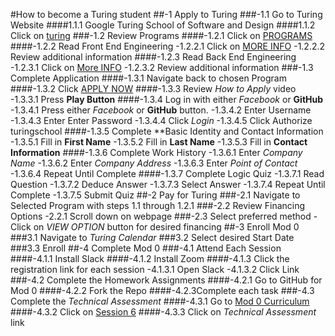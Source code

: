 #How to become a Turing student
##-1 Apply to Turing
	###-1.1 Go to Turing Website
		####1.1.1 Google Turing School of Software and Design
		####1.1.2 Click on [turing](https://turing.io/)
	###-1.2 Review Programs
		####-1.2.1 Click on [PROGRAMS](https://turing.io/programs/)
		####-1.2.2 Read Front End Engineering
			-1.2.2.1 Click on [MORE INFO](https://turing.io/programs/front-end-engineering/)
			-1.2.2.2 Review additional information
		####-1.2.3 Read Back End Engineering
			-1.2.3.1 Click on [More INFO](https://turing.io/programs/back-end-engineering/)
			-1.2.3.2 Review additional information
	###-1.3 Complete Application
		####-1.3.1 Navigate back to chosen Program
		####-1.3.2 Click [APPLY NOW](https://apply.turing.io/)
		####-1.3.3 Review *How to Apply* video
			-1.3.3.1 Press **Play Button**
		####-1.3.4 Log in with either *Facebook* or **GitHub**
			-1.3.4.1 Press either *Facebook* or **GitHub** button.
			-1.3.4.2 Enter Username
			-1.3.4.3 Enter Enter Password
			-1.3.4.4 Click *Login*
			-1.3.4.5 Click Authorize turingschool
		####-1.3.5 Complete **Basic Identity and Contact Information
			-1.3.5.1 Fill in **First Name**
			-1.3.5.2 Fill in **Last Name**
			-1.3.5.3 Fill in **Contact Information** 
		####-1.3.6 Complete Work History
			-1.3.6.1 Enter *Company Name*
			-1.3.6.2 Enter *Company Address*
			-1.3.6.3 Enter *Point of Contact*
			-1.3.6.4 Repeat Until Complete
		####-1.3.7 Complete Logic Quiz
			-1.3.7.1 Read Question 
			-1.3.7.2 Deduce Answer
			-1.3.7.3 Select Answer
			-1.3.7.4 Repeat Until Complete
			-1.3.7.5 Submit Quiz
##-2 Pay for Turing
	###-2.1 Navigate to Selected Program with steps 1.1 through 1.2.1
	###-2.2 Review Financing Options
		-2.2.1 Scroll down on webpage
	###-2.3 Select preferred method
		- Click on *VIEW OPTION* button for desired financing
##-3 Enroll Mod 0
	###3.1 Navigate to *Turing Calendar*
	###3.2 Select desired Start Date
	###3.3 Enroll
##-4 Complete Mod 0
	###-4.1 Attend Each Session
		####-4.1.1 Install Slack
		####-4.1.2 Install Zoom
		####-4.1.3 Click the registration link for each session
			-4.1.3.1 Open Slack
			-4.1.3.2 Click Link
	###-4.2 Complete the Homework Assignments
		####-4.2.1 Go to GitHub for Mod 0
		####-4.2.2 Fork the Repo
		####-4.2.3Complete each task
	###-4.3 Complete the *Technical Assessment*
		####-4.3.1 Go to [Mod 0 Curriculum](http://mod0.turing.io/)
		####-4.3.2 Click on [Session 6](http://mod0.turing.io/session6/)
		####-4.3.3 Click on *Technical Assessment* link
